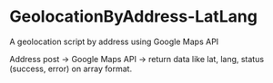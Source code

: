 # GeolocationByAddress-LatLang
A geolocation script by address using Google Maps API

Address post -> Google Maps API -> return data like lat, lang, status (success, error) on array format.

